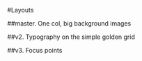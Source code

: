 #Layouts

##master. One col, big background images

##v2. Typography on the simple golden grid

##v3. Focus points




